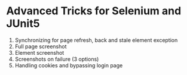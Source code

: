 # Advanced Tricks for Selenium and JUnit5

1. Synchronizing for page refresh, back and stale element exception
2. Full page screenshot
3. Element screenshot
4. Screenshots on failure (3 options)
5. Handling cookies and bypassing login page
